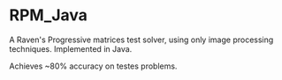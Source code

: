# RPM_Java
A Raven's Progressive matrices test solver, using only image processing techniques. Implemented in Java. 

Achieves ~80% accuracy on testes problems.
